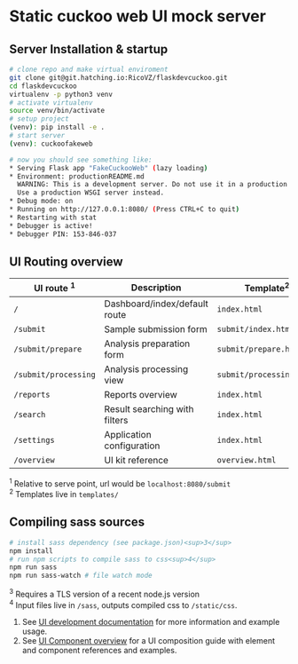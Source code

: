 # Static cuckoo web UI mock server

## Server Installation & startup
```bash
# clone repo and make virtual enviroment
git clone git@git.hatching.io:RicoVZ/flaskdevcuckoo.git
cd flaskdevcuckoo
virtualenv -p python3 venv
# activate virtualenv
source venv/bin/activate
# setup project
(venv): pip install -e .
# start server
(venv): cuckoofakeweb

# now you should see something like:
* Serving Flask app "FakeCuckooWeb" (lazy loading)
* Environment: productionREADME.md
  WARNING: This is a development server. Do not use it in a production deployment.
  Use a production WSGI server instead.
* Debug mode: on
* Running on http://127.0.0.1:8080/ (Press CTRL+C to quit)
* Restarting with stat
* Debugger is active!
* Debugger PIN: 153-846-037
```

## UI Routing overview

| UI route <sup>1</sup> | Description                   | Template<sup>2</sup>     |
| --------------------- | ----------------------------- | ------------------------ |
| `/`                   | Dashboard/index/default route | `index.html`             |
| `/submit`             | Sample submission form        | `submit/index.html`      |
| `/submit/prepare`     | Analysis preparation form     | `submit/prepare.html`    |
| `/submit/processing`  | Analysis processing view      | `submit/processing.html` |
| `/reports`            | Reports overview              | `index.html`             |
| `/search`             | Result searching with filters | `index.html`             |
| `/settings`           | Application configuration     | `index.html`             |
| `/overview`           | UI kit reference              | `overview.html`          |

<sup>1</sup> Relative to serve point, url would be `localhost:8080/submit`  
<sup>2</sup> Templates live in `templates/`

## Compiling sass sources
```bash
# install sass dependency (see package.json)<sup>3</sup>
npm install
# run npm scripts to compile sass to css<sup>4</sup>
npm run sass
npm run sass-watch # file watch mode
```

<sup>3</sup> Requires a TLS version of a recent node.js version  
<sup>4</sup> Input files live in `/sass`, outputs compiled css to `/static/css`.

1. See [UI development documentation](docs/_concept.md) for more information and example usage.  
2. See [UI Component overview](docs/overview.md) for a UI composition guide with element and component references and examples.
